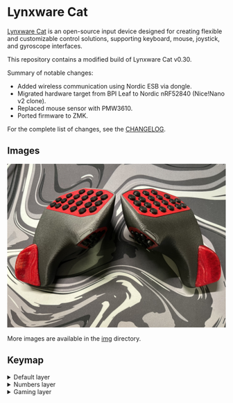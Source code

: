 # Lynxware Cat
[Lynxware Cat](https://www.lynxware.org/) is an open-source input device designed for creating flexible and customizable control solutions, supporting keyboard, mouse, joystick, and gyroscope interfaces.

This repository contains a modified build of Lynxware Cat v0.30.

Summary of notable changes:
- Added wireless communication using Nordic ESB via dongle.
- Migrated hardware target from BPI Leaf to Nordic nRF52840 (Nice!Nano v2 clone).
- Replaced mouse sensor with PMW3610.
- Ported firmware to ZMK.

For the complete list of changes, see the [CHANGELOG](./docs/CHANGELOG.md).


## Images


![Lynxware Cat](./img/IMG_1714.JPG)


More images are available in the [img](./img) directory.

## Keymap

<details>
<summary>Default layer</summary>

![Default layer](./img/layout_default_layer.png)

</details>

<details>
<summary>Numbers layer</summary>

![Numbers layer](./img/layout_numbers.png)

</details>

<details>
<summary>Gaming layer</summary>

![Gaming layer](./img/layout_gaming.png)

</details>